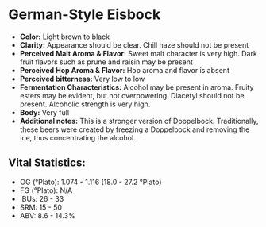 # German-Style Eisbock

- **Color:** Light brown to black
- **Clarity:** Appearance should be clear. Chill haze should not be present
- **Perceived Malt Aroma & Flavor:** Sweet malt character is very high. Dark fruit flavors such as prune and raisin may be present
- **Perceived Hop Aroma & Flavor:** Hop aroma and flavor is absent
- **Perceived bitterness:** Very low to low
- **Fermentation Characteristics:** Alcohol may be present in aroma. Fruity esters may be evident, but not overpowering. Diacetyl should not be present. Alcoholic strength is very high.
- **Body:** Very full
- **Additional notes:** This is a stronger version of Doppelbock. Traditionally, these beers were created by freezing a Doppelbock and removing the ice, thus concentrating the alcohol.

## Vital Statistics:

- OG (°Plato): 1.074 - 1.116 (18.0 - 27.2 °Plato)
- FG (°Plato): N/A
- IBUs: 26 - 33
- SRM: 15 - 50
- ABV: 8.6 - 14.3%
